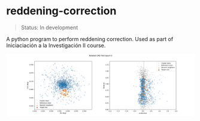 # reddening-correction

> Status: In development

A python program to perform reddening correction. Used as part of Iniciaciación a la Investigación II course.

![Differential Reddening](images/difred_example.png "Example of how differential reddening is estimated")


